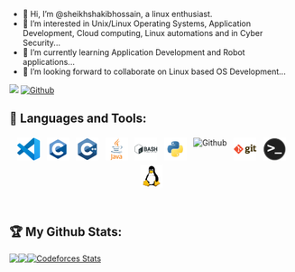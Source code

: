 - 👋 Hi, I’m @sheikhshakibhossain, a linux enthusiast.
- 👀 I’m interested in Unix/Linux Operating Systems, Application Development, Cloud computing, Linux automations and in Cyber Security...
- 🌱 I’m currently learning Application Development and Robot applications...
- 💞️ I’m looking forward to collaborate on Linux based OS Development...

![](https://visitor-badge.laobi.icu/badge?page_id=sheikhshakibhossain.sheikhshakibhossain) 
[![Github](https://img.shields.io/github/followers/sheikhshakibhossain?label=Followers&logo=Github)](https://github.com/sheikhshakibhossain)


## 🧰 Languages and Tools:
<p align="center">
<img src="https://raw.githubusercontent.com/github/explore/80688e429a7d4ef2fca1e82350fe8e3517d3494d/topics/visual-studio-code/visual-studio-code.png" alt="VS Code" height="40" style="vertical-align:top; margin:4px">
  
<img src="https://raw.githubusercontent.com/github/explore/80688e429a7d4ef2fca1e82350fe8e3517d3494d/topics/c/c.png" alt="C " height="40" style="vertical-align:top; margin:4px">
 <img src="https://raw.githubusercontent.com/github/explore/80688e429a7d4ef2fca1e82350fe8e3517d3494d/topics/cpp/cpp.png" alt="CPP " height="40" style="vertical-align:top; margin:4px">
 <img src="https://raw.githubusercontent.com/github/explore/80688e429a7d4ef2fca1e82350fe8e3517d3494d/topics/java/java.png" alt="Java " height="40" style="vertical-align:top; margin:4px">
  <img src="https://raw.githubusercontent.com/github/explore/80688e429a7d4ef2fca1e82350fe8e3517d3494d/topics/bash/bash.png" alt="Bash " height="40" style="vertical-align:top; margin:4px">
  
<img src="https://raw.githubusercontent.com/github/explore/80688e429a7d4ef2fca1e82350fe8e3517d3494d/topics/python/python.png" alt="Python" height="40" style="vertical-align:top; margin:4px">

<img src="https://cdn-icons-png.flaticon.com/512/5968/5968866.png" alt="Github" height="40" style="vertical-align:top; margin:4px">
<img src="https://raw.githubusercontent.com/github/explore/80688e429a7d4ef2fca1e82350fe8e3517d3494d/topics/git/git.png" alt="Git" height="40" style="vertical-align:top; margin:4px">
<img src="https://raw.githubusercontent.com/github/explore/80688e429a7d4ef2fca1e82350fe8e3517d3494d/topics/terminal/terminal.png" alt="Terminal" height="40" style="vertical-align:top; margin:4px">
<img src="https://raw.githubusercontent.com/github/explore/80688e429a7d4ef2fca1e82350fe8e3517d3494d/topics/linux/linux.png" alt="Linux" height="40" style="vertical-align:top; margin:4px" alt="Windows" height="40" style="vertical-align:top; margin:4px">
</p>
<br />



## :trophy: My Github Stats:

<!--
![GitHub stats](https://readme-stats-cfgj2cxdy.vercel.app/api?username=sheikhshakibhossain&count_private=true&show_icons=true&theme=tokyonight&token=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)
![Top Langs](https://readme-stats-cfgj2cxdy.vercel.app/api/top-langs/?username=sheikhshakibhossain&hide=php&theme=tokyonight&token=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)
-->

<div>
<a href="https://github-readme-stats.vercel.app/api?username=sheikhshakibhossain&theme=tokyonight&token=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">
  <img  align="left" src="https://github-readme-stats.vercel.app/api?username=sheikhshakibhossain&theme=tokyonight&token=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" />
</a>
<a href="https://github-readme-stats.vercel.app/api/top-langs/?username=sheikhshakibhossain&theme=tokyonight&token=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">
  <img align="left" src="https://github-readme-stats.vercel.app/api/top-langs/?username=sheikhshakibhossain&theme=tokyonight&token=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" />
</a>
</div>


<!--
### My Codeforces Stats
-->
[![Codeforces Stats](https://codeforces-readme-stats.vercel.app/api/card?username=MrGarbage&theme=radical)](https://codeforces.com/profile/MrGarbage)
